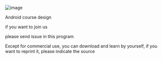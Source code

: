 
![image](https://github.com/user-attachments/assets/0118197e-9764-41f4-be8f-b4872191db8a)

Android course design

if you want to join us

please send issue in this program

Except for commercial use, you can download and learn by yourself, if you want to reprint it, please indicate the source
